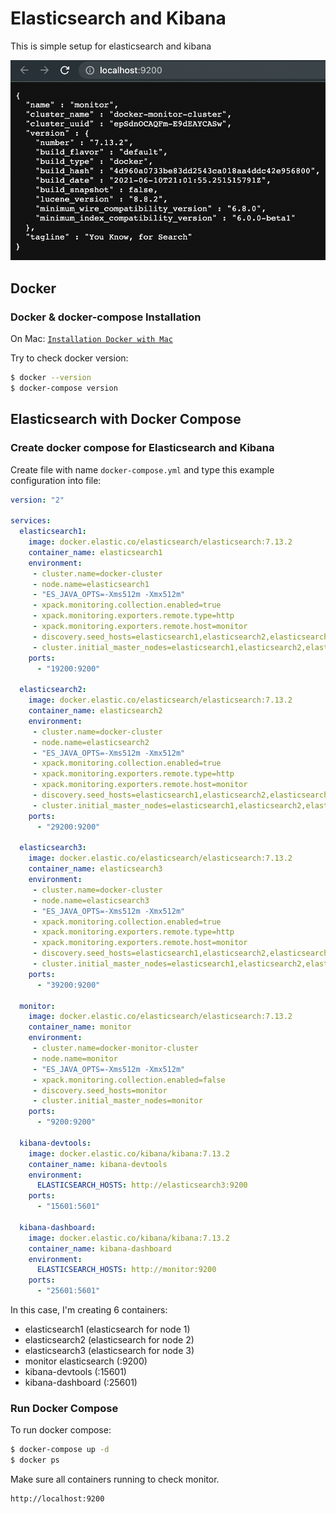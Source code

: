 # Elasticsearch and Kibana
This is simple setup for elasticsearch and kibana

![image](assets/elasticsearch-health.png)

## Docker
### Docker & docker-compose Installation
On Mac:
[`Installation Docker with Mac`](https://docs.docker.com/docker-for-mac/install/)

Try to check docker version:
```bash
$ docker --version
$ docker-compose version
```

## Elasticsearch with Docker Compose
### Create docker compose for Elasticsearch and Kibana
Create file with name `docker-compose.yml` and type this example configuration into file:
```yml
version: "2"

services:
  elasticsearch1:
    image: docker.elastic.co/elasticsearch/elasticsearch:7.13.2
    container_name: elasticsearch1
    environment:
     - cluster.name=docker-cluster
     - node.name=elasticsearch1
     - "ES_JAVA_OPTS=-Xms512m -Xmx512m"
     - xpack.monitoring.collection.enabled=true
     - xpack.monitoring.exporters.remote.type=http
     - xpack.monitoring.exporters.remote.host=monitor
     - discovery.seed_hosts=elasticsearch1,elasticsearch2,elasticsearch3
     - cluster.initial_master_nodes=elasticsearch1,elasticsearch2,elasticsearch3
    ports:
      - "19200:9200"

  elasticsearch2:
    image: docker.elastic.co/elasticsearch/elasticsearch:7.13.2
    container_name: elasticsearch2
    environment:
     - cluster.name=docker-cluster
     - node.name=elasticsearch2
     - "ES_JAVA_OPTS=-Xms512m -Xmx512m"
     - xpack.monitoring.collection.enabled=true
     - xpack.monitoring.exporters.remote.type=http
     - xpack.monitoring.exporters.remote.host=monitor
     - discovery.seed_hosts=elasticsearch1,elasticsearch2,elasticsearch3
     - cluster.initial_master_nodes=elasticsearch1,elasticsearch2,elasticsearch3
    ports:
      - "29200:9200"

  elasticsearch3:
    image: docker.elastic.co/elasticsearch/elasticsearch:7.13.2
    container_name: elasticsearch3
    environment:
     - cluster.name=docker-cluster
     - node.name=elasticsearch3
     - "ES_JAVA_OPTS=-Xms512m -Xmx512m"
     - xpack.monitoring.collection.enabled=true
     - xpack.monitoring.exporters.remote.type=http
     - xpack.monitoring.exporters.remote.host=monitor
     - discovery.seed_hosts=elasticsearch1,elasticsearch2,elasticsearch3
     - cluster.initial_master_nodes=elasticsearch1,elasticsearch2,elasticsearch3
    ports:
      - "39200:9200"

  monitor:
    image: docker.elastic.co/elasticsearch/elasticsearch:7.13.2
    container_name: monitor
    environment:
     - cluster.name=docker-monitor-cluster
     - node.name=monitor
     - "ES_JAVA_OPTS=-Xms512m -Xmx512m"
     - xpack.monitoring.collection.enabled=false
     - discovery.seed_hosts=monitor
     - cluster.initial_master_nodes=monitor
    ports:
      - "9200:9200"

  kibana-devtools:
    image: docker.elastic.co/kibana/kibana:7.13.2
    container_name: kibana-devtools
    environment:
      ELASTICSEARCH_HOSTS: http://elasticsearch3:9200
    ports:
      - "15601:5601"

  kibana-dashboard:
    image: docker.elastic.co/kibana/kibana:7.13.2
    container_name: kibana-dashboard
    environment:
      ELASTICSEARCH_HOSTS: http://monitor:9200
    ports:
      - "25601:5601"
```

In this case, I'm creating 6 containers:
* elasticsearch1 (elasticsearch for node 1)
* elasticsearch2 (elasticsearch for node 2)
* elasticsearch3 (elasticsearch for node 3)
* monitor elasticsearch (:9200)
* kibana-devtools (:15601)
* kibana-dashboard (:25601)

### Run Docker Compose
To run docker compose:
```bash
$ docker-compose up -d
$ docker ps
```

Make sure all containers running to check monitor.
```
http://localhost:9200
```